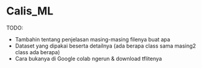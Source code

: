 # Calis_ML

TODO:
- Tambahin tentang penjelasan masing-masing filenya buat apa
- Dataset yang dipakai beserta detailnya (ada berapa class sama masing2 class ada berapa)
- Cara bukanya di Google colab ngerun & download tflitenya
